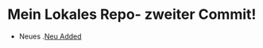 # Mein Lokales Repo- zweiter Commit!

- Neues .[Neu Added](https://github.com/bekircbc/local-repo-test)